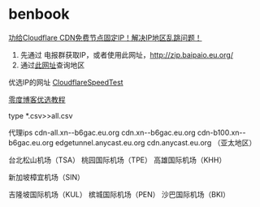 # benbook

[功给Cloudflare CDN免费节点固定IP！解决IP地区乱跳问题！](https://www.youtube.com/watch?v=t8KaA0tuhT0)

1. 先通过 电报群获取IP，或者使用此网址，http://zip.baipaio.eu.org/
2. 通过[此网址](https://www.ipaddress.com/bulk-ip-lookup)查询地区

优选IP的网址
[CloudflareSpeedTest](https://github.com/XIU2/CloudflareSpeedTest)

[零度博客优选教程](https://www.freedidi.com/10143.html)

type *.csv>>all.csv



代理ips
cdn-all.xn--b6gac.eu.org
cdn.xn--b6gac.eu.org 
cdn-b100.xn--b6gac.eu.org 
edgetunnel.anycast.eu.org 
cdn.anycast.eu.org （亚太地区）

台北松山机场（TSA）
桃园国际机场（TPE）
高雄国际机场（KHH）

新加坡樟宜机场（SIN）

吉隆坡国际机场（KUL）
槟城国际机场（PEN）
沙巴国际机场（BKI）
